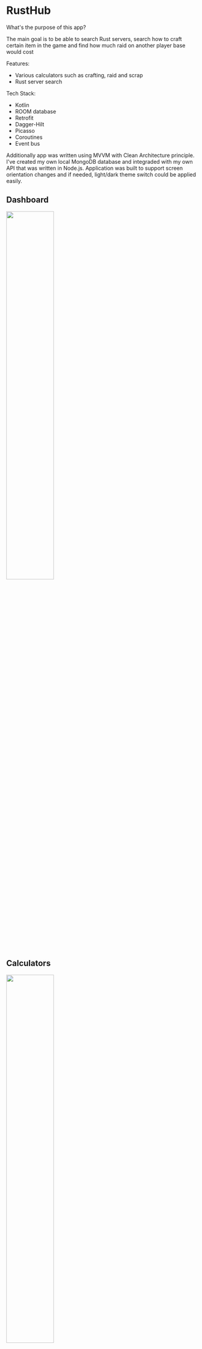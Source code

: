 # RustHub

What's the purpose of this app? 

The main goal is to be able to search Rust servers, search how to craft certain item in the game and find how much raid on another player base would cost

Features:
- Various calculators such as crafting, raid and scrap
- Rust server search


Tech Stack: 
* Kotlin
* ROOM database
* Retrofit 
* Dagger-Hilt
* Picasso
* Coroutines
* Event bus

Additionally app was written using MVVM with Clean Architecture principle. I've created my own local MongoDB database and integraded with my own API that was written in Node.js. Application was built to support screen orientation changes and if needed, light/dark theme switch could be applied easily.

## Dashboard

<img src="https://user-images.githubusercontent.com/51329471/232299929-c133005f-3734-4763-89ac-2b350bc9f6f3.png" width="50%" height="50%" />

## Calculators

<img src="https://user-images.githubusercontent.com/51329471/232300338-4f2129fe-4cf9-4fbf-976b-68f208961f25.png" width="50%" height="50%" />


## Crafting calculator

<img src="https://user-images.githubusercontent.com/51329471/232300447-97ea227d-4410-4bb7-97b7-eb711b9f2319.png" width="50%" height="50%" />
<img src="https://user-images.githubusercontent.com/51329471/232300597-5d3bc766-c44b-4180-97ec-01e68fa542e1.png" width="50%" height="50%" />
<img src="https://user-images.githubusercontent.com/51329471/232300630-0e771a66-ca09-4e02-aaa5-004da347507d.png" width="50%" height="50%" />
<img src="https://user-images.githubusercontent.com/51329471/232300779-8797131b-6a88-486e-8d49-deb4d141bec0.png" width="50%" height="50%" />

## Scrap calculator
<img src="https://user-images.githubusercontent.com/51329471/232300974-cc080720-a114-4984-ac4f-1cc97b0a8785.png" width="50%" height="50%" />
<img src="https://user-images.githubusercontent.com/51329471/232301063-acb09cb5-9bf1-458b-b030-c460c40acbcd.png" width="50%" height="50%" />

## Servers search

<img src="https://user-images.githubusercontent.com/51329471/232301262-a1a38053-8756-4763-ac4e-f102ad4236d8.png" width="50%" height="50%" />
<img src="https://user-images.githubusercontent.com/51329471/232301338-ff7cdb83-4a98-40fd-b6c9-259c8cc31f23.png" width="50%" height="50%" />
